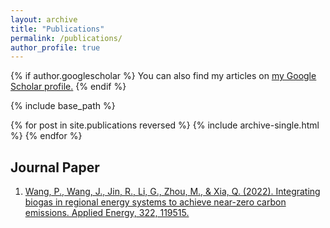 ```yaml
---
layout: archive
title: "Publications"
permalink: /publications/
author_profile: true
---
```


{% if author.googlescholar %}
  You can also find my articles on <u><a href="{{author.googlescholar}}">my Google Scholar profile</a>.</u>
{% endif %}

{% include base_path %}

{% for post in site.publications reversed %}
  {% include archive-single.html %}
{% endfor %}


## Journal Paper
1. [Wang, P., Wang, J., Jin, R., Li, G., Zhou, M., & Xia, Q. (2022). Integrating biogas in regional energy systems to achieve near-zero carbon emissions. Applied Energy, 322, 119515.](https://www.sciencedirect.com/science/article/abs/pii/S0306261922008364)
